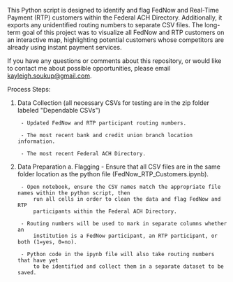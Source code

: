 This Python script is designed to identify and flag FedNow and Real-Time Payment (RTP) customers within the Federal ACH Directory. Additionally, it exports any unidentified routing numbers to separate CSV files. The long-term goal of this project was to visualize all FedNow and RTP customers on an interactive map, highlighting potential customers whose competitors are already using instant payment services. 

If you have any questions or comments about this repository, or would like to contact me about possible opportunities, please email kayleigh.soukup@gmail.com.

Process Steps:

1. Data Collection (all necessary CSVs for testing are in the zip folder labeled "Dependable CSVs")

        - Updated FedNow and RTP participant routing numbers.

        - The most recent bank and credit union branch location information.

        - The most recent Federal ACH Directory.

2. Data Preparation
    a. Flagging
        - Ensure that all CSV files are in the same folder location as the python file (FedNow_RTP_Customers.ipynb).

        - Open notebook, ensure the CSV names match the appropriate file names within the python script, then 
            run all cells in order to clean the data and flag FedNow and RTP
            participants within the Federal ACH Directory.

        - Routing numbers will be used to mark in separate columns whether an
            institution is a FedNow participant, an RTP participant, or both (1=yes, 0=no).

        - Python code in the ipynb file will also take routing numbers that have yet
            to be identified and collect them in a separate dataset to be saved.

